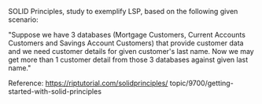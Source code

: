 SOLID Principles, study to exemplify LSP, based on the following given scenario:

"Suppose we have 3 databases (Mortgage Customers, Current Accounts Customers
and Savings Account Customers) that provide customer data and we need customer details for
given customer's last name. Now we may get more than 1 customer detail from those 3 databases
against given last name."

Reference:
https://riptutorial.com/solidprinciples/
topic/9700/getting-started-with-solid-principles
